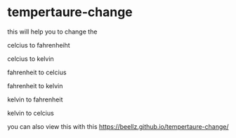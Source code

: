# tempertaure-change

this will help you to change the 


celcius to fahrenheiht

celcius to kelvin

fahrenheit to celcius

fahrenheit to kelvin

kelvin to fahrenheit

kelvin to celcius

you can also view this with this 
https://beellz.github.io/tempertaure-change/

